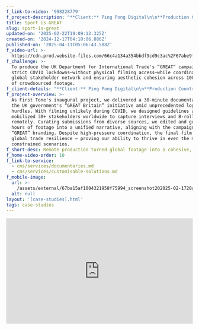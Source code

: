 ```yaml
---
f_link-to-video: '998228779'
f_project-description: "**Client:** Ping Pong Digital\n\n**Production Countries:** UK, China\_\n\n**Project Type:** government promotional video\_\n\n**Service Type:** one-stop solution\_\n\n**Challenge:** To produce the UK Department for International Trade's “GREAT” campaign during strict COVID lockdowns—without physical filming access—while coordinating a global stakeholder network and ensuring aesthetic cohesion across 100+ hours of crowdsourced footage.\_\n\n**Project Overview:** As First Tone's inaugural project, we delivered a 30-minute documentary for the UK government's “GREAT Britain” initiative amid unprecedented logistical hurdles. With filming unlikely during COVID, we designed guidelines and mobilized 30+ stakeholders worldwide to capture interviews and B-roll remotely. Curating submissions from diverse sources, we edited and graded 100+ hours of footage into a unified narrative, aligning with the campaign's bold “GREAT” branding. Despite high-pressure coordination, the final film showcased global trade resilience ‒ proving our ability to thrive in even the most constrained scenarios.\_\n\n‍"
title: Sport is GREAT
slug: sport-is-great
updated-on: '2025-02-22T19:09:12.325Z'
created-on: '2024-12-17T04:10:06.886Z'
published-on: '2025-04-11T05:06:43.588Z'
f_video-url: >-
  https://cdn.prod.website-files.com/66c4a134a354bbdf9cd9c3ac%2F67abe9f1aa707f0ee0197d9d_Sport%20is%20GREAT-transcode.mp4
f_challenge: >-
  To produce the UK Department for International Trade's “GREAT” campaign during
  strict COVID lockdowns—without physical filming access—while coordinating a
  global stakeholder network and ensuring aesthetic cohesion across 100+ hours
  of crowdsourced footage.
f_client-details: "**Client:** Ping Pong Digital\n\n**Production Countries:** UK, China\_\n\n**Project Type:** government promotional video\_\n\n**Service Type:** one-stop solution"
f_project-overview: >-
  As First Tone's inaugural project, we delivered a 30-minute documentary for
  the UK government's “GREAT Britain” initiative amid unprecedented logistical
  hurdles. With filming unlikely during COVID, we designed guidelines and
  mobilized 30+ stakeholders worldwide to capture interviews and B-roll
  remotely. Curating submissions from diverse sources, we edited and graded 100+
  hours of footage into a unified narrative, aligning with the campaign's bold
  “GREAT” branding. Despite high-pressure coordination, the final film showcased
  global trade resilience ‒ proving our ability to thrive in even the most
  constrained scenarios.
f_short-desc: Remote production turned global footage into a cohesive, powerful film.
f_home-video-order: 10
f_link-to-service:
  - cms/services/documentaries.md
  - cms/services/customisable-solutions.md
f_mobile-image:
  url: >-
    /assets/external/67ba15af1004321958f75994_screenshot202025-02-1720at2021.06.32.avif
  alt: null
layout: '[case-studies].html'
tags: case-studies
---
```


<div style="padding:56.25% 0 0 0;position:relative;"><iframe src="https://player.vimeo.com/video/998228840?badge=0&amp;autopause=0&amp;player\_id=0&amp;app\_id=58479" frameborder="0" allow="autoplay; fullscreen; picture-in-picture; clipboard-write" style="position:absolute;top:0;left:0;width:100%;height:100%;" title="Motorsport - Sport is GREAT"></iframe></div><script src="https://player.vimeo.com/api/player.js"></script>
